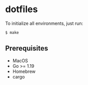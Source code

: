 # dotfiles

To initialize all environments, just run:

```bash
$ make
```

## Prerequisites

- MacOS
- Go >= 1.19
- Homebrew
- cargo

